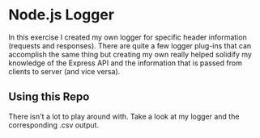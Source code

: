 # Node.js Logger

In this exercise I created my own logger for specific header information (requests and responses). There are quite a few logger plug-ins that can accomplish the same thing but creating my own really helped solidify my knowledge of the Express API and the information that is passed from clients to server (and vice versa).

## Using this Repo

There isn't a lot to play around with. Take a look at my logger and the corresponding .csv output.